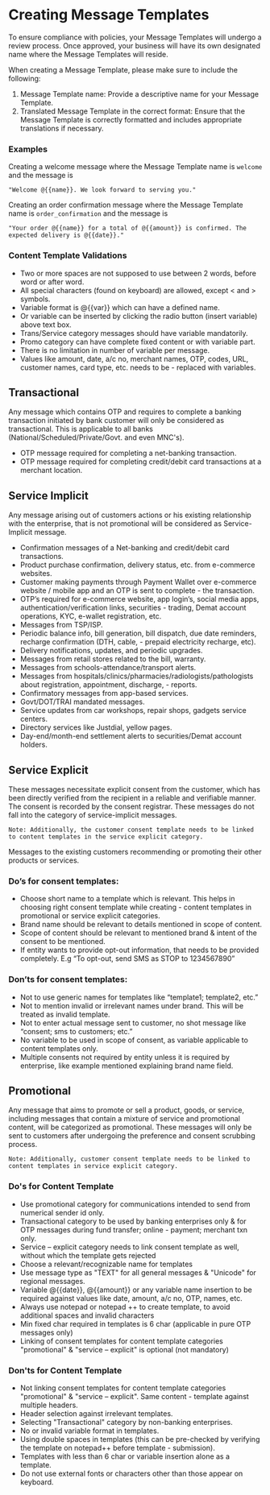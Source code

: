 # Creating Message Templates

To ensure compliance with policies, your Message Templates will undergo a review process. Once approved, your business will have its own designated name where the Message Templates will reside.

When creating a Message Template, please make sure to include the following:

1. Message Template name: Provide a descriptive name for your Message Template.
2. Translated Message Template in the correct format: Ensure that the Message Template is correctly formatted and includes appropriate translations if necessary.

### Examples

Creating a welcome message where the Message Template name is `welcome` and the message is

```
"Welcome @{{name}}. We look forward to serving you."
```

Creating an order confirmation message where the Message Template name is `order_confirmation` and the message is

```
"Your order @{{name}} for a total of @{{amount}} is confirmed. The expected delivery is @{{date}}."
```

### Content Template Validations

- Two or more spaces are not supposed to use between 2 words, before word or after word.
- All special characters (found on keyboard) are allowed, except < and > symbols.
- Variable format is @{{var}} which can have a defined name.
- Or variable can be inserted by clicking the radio button (insert variable) above text box.
- Trans/Service category messages should have variable mandatorily.
- Promo category can have complete fixed content or with variable part.
- There is no limitation in number of variable per message.
- Values like amount, date, a/c no, merchant names, OTP, codes, URL, customer names, card type, etc. needs to be - replaced with variables.

## Transactional

Any message which contains OTP and requires to complete a banking transaction initiated by bank customer will only be considered as transactional. This is applicable to all banks (National/Scheduled/Private/Govt. and even MNC's).

- OTP message required for completing a net-banking transaction.
- OTP message required for completing credit/debit card transactions at a merchant location.

## Service Implicit

Any message arising out of customers actions or his existing relationship with the enterprise, that is not promotional will be considered as Service-Implicit message.

- Confirmation messages of a Net-banking and credit/debit card transactions.
- Product purchase confirmation, delivery status, etc. from e-commerce websites.
- Customer making payments through Payment Wallet over e-commerce website / mobile app and an OTP is sent to complete - the transaction.
- OTP’s required for e-commerce website, app login’s, social media apps, authentication/verification links, securities - trading, Demat account operations, KYC, e-wallet registration, etc.
- Messages from TSP/ISP.
- Periodic balance info, bill generation, bill dispatch, due date reminders, recharge confirmation (DTH, cable, - prepaid electricity recharge, etc).
- Delivery notifications, updates, and periodic upgrades.
- Messages from retail stores related to the bill, warranty.
- Messages from schools-attendance/transport alerts.
- Messages from hospitals/clinics/pharmacies/radiologists/pathologists about registration, appointment, discharge, - reports.
- Confirmatory messages from app-based services.
- Govt/DOT/TRAI mandated messages.
- Service updates from car workshops, repair shops, gadgets service centers.
- Directory services like Justdial, yellow pages.
- Day-end/month-end settlement alerts to securities/Demat account holders.

## Service Explicit

These messages necessitate explicit consent from the customer, which has been directly verified from the recipient in a reliable and verifiable manner. The consent is recorded by the consent registrar. These messages do not fall into the category of service-implicit messages.

`Note: Additionally, the customer consent template needs to be linked to content templates in the service explicit category.`

Messages to the existing customers recommending or promoting their other products or services.

### Do’s for consent templates:

- Choose short name to a template which is relevant. This helps in choosing right consent template while creating - content templates in promotional or service explicit categories.
- Brand name should be relevant to details mentioned in scope of content.
- Scope of content should be relevant to mentioned brand & intent of the consent to be mentioned.
- If entity wants to provide opt-out information, that needs to be provided completely. E.g “To opt-out, send SMS as STOP to 1234567890”

### Don’ts for consent templates:

- Not to use generic names for templates like “template1; template2, etc.”
- Not to mention invalid or irrelevant names under brand. This will be treated as invalid template.
- Not to enter actual message sent to customer, no shot message like “consent; sms to customers; etc.”
- No variable to be used in scope of consent, as variable applicable to content templates only.
- Multiple consents not required by entity unless it is required by enterprise, like example mentioned explaining brand name field.

## Promotional

Any message that aims to promote or sell a product, goods, or service, including messages that contain a mixture of service and promotional content, will be categorized as promotional. These messages will only be sent to customers after undergoing the preference and consent scrubbing process.

`Note: Additionally, customer consent template needs to be linked to content templates in service explicit category.`

### Do's for Content Template

- Use promotional category for communications intended to send from numerical sender id only.
- Transactional category to be used by banking enterprises only & for OTP messages during fund transfer; online - payment; merchant txn only.
- Service – explicit category needs to link consent template as well, without which the template gets rejected
- Choose a relevant/recognizable name for templates
- Use message type as "TEXT" for all general messages & "Unicode" for regional messages.
- Variable @{{date}}, @{{amount}} or any variable name insertion to be required against values like date, amount, a/c no, OTP, names, etc.
- Always use notepad or notepad ++ to create template, to avoid additional spaces and invalid characters
- Min fixed char required in templates is 6 char (applicable in pure OTP messages only)
- Linking of consent templates for content template categories "promotional" & "service – explicit" is optional (not mandatory)

### Don'ts for Content Template

- Not linking consent templates for content template categories "promotional" & "service – explicit". Same content - template against multiple headers.
- Header selection against irrelevant templates.
- Selecting "Transactional" category by non-banking enterprises.
- No or invalid variable format in templates.
- Using double spaces in templates (this can be pre-checked by verifying the template on notepad++ before template - submission).
- Templates with less than 6 char or variable insertion alone as a template.
- Do not use external fonts or characters other than those appear on keyboard.
